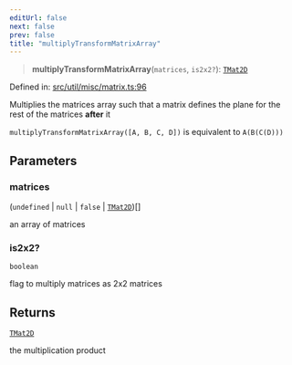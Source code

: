 ```yaml
---
editUrl: false
next: false
prev: false
title: "multiplyTransformMatrixArray"
---
```


> **multiplyTransformMatrixArray**(`matrices`, `is2x2?`): [`TMat2D`](/api/type-aliases/tmat2d/)

Defined in: [src/util/misc/matrix.ts:96](https://github.com/fabricjs/fabric.js/blob/fea1b29b7495d9634e300bd4bfa43de097745805/src/util/misc/matrix.ts#L96)

Multiplies the matrices array such that a matrix defines the plane for the rest of the matrices **after** it

`multiplyTransformMatrixArray([A, B, C, D])` is equivalent to `A(B(C(D)))`

## Parameters

### matrices

(`undefined` \| `null` \| `false` \| [`TMat2D`](/api/type-aliases/tmat2d/))[]

an array of matrices

### is2x2?

`boolean`

flag to multiply matrices as 2x2 matrices

## Returns

[`TMat2D`](/api/type-aliases/tmat2d/)

the multiplication product
